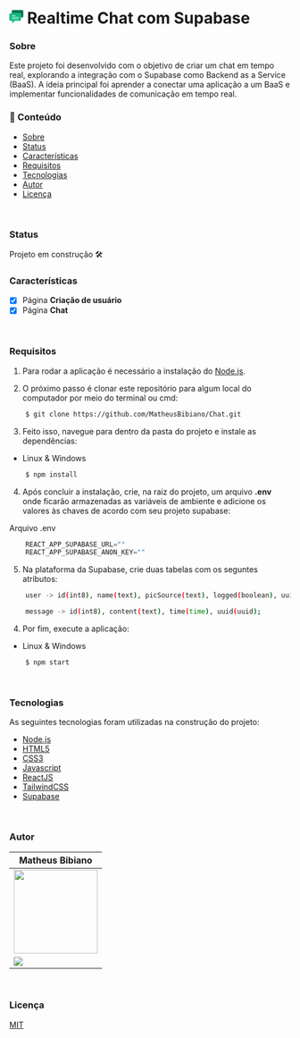 # <?xml version="1.0" ?><!DOCTYPE svg  PUBLIC '-//W3C//DTD SVG 1.1//EN'  'http://www.w3.org/Graphics/SVG/1.1/DTD/svg11.dtd'><svg id="Capa_1" style="enable-background:new 0 0 58 58;" version="1.1" width="25" height="25" viewBox="0 0 58 58" xml:space="preserve" xmlns="http://www.w3.org/2000/svg" xmlns:xlink="http://www.w3.org/1999/xlink"><g><path d="M48,19.929v21.141C48,43.793,45.793,46,43.071,46H22L12,57V46H4.929C2.207,46,0,43.793,0,41.071   l0-21.141C0,17.207,2.207,15,4.929,15h38.141C45.793,15,48,17.207,48,19.929z" style="fill:#10b981;"/><path d="M53.071,1H14.929C12.207,1,10,3.207,10,5.93V15h33.071C45.793,15,48,17.207,48,19.93V32h5.071   C55.793,32,58,29.793,58,27.07V5.93C58,3.207,55.793,1,53.071,1z" style="fill:#047857;"/><path d="M25,26.015H11c-0.553,0-1-0.448-1-1s0.447-1,1-1h14c0.553,0,1,0.448,1,1S25.553,26.015,25,26.015z" style="fill:#FFFFFF;"/><path d="M38,32.015H11c-0.553,0-1-0.448-1-1s0.447-1,1-1h27c0.553,0,1,0.448,1,1S38.553,32.015,38,32.015z" style="fill:#FFFFFF;"/><path d="M38,38.015H11c-0.553,0-1-0.448-1-1s0.447-1,1-1h27c0.553,0,1,0.448,1,1S38.553,38.015,38,38.015z" style="fill:#FFFFFF;"/></g><g/><g/><g/><g/><g/><g/><g/><g/><g/><g/><g/><g/><g/><g/><g/></svg> Realtime Chat com Supabase

### Sobre

Este projeto foi desenvolvido com o objetivo de criar um chat em tempo real, explorando a integração com o Supabase como Backend as a Service (BaaS). A ideia principal foi aprender a conectar uma aplicação a um BaaS e implementar funcionalidades de comunicação em tempo real.
<br/>

### 📌 Conteúdo

* [Sobre](#sobre)
* [Status](#status)
* [Características](#características)
* [Requisitos](#requisitos)
* [Tecnologias](#tecnologias)
* [Autor](#autor)
* [Licença](#licença)
<br/>

### Status

Projeto em construção 🛠️
<br/>

### Características

- [x] Página **Criação de usuário**
- [x] Página **Chat**
<br/>

### Requisitos

1. Para rodar a aplicação é necessário a instalação do [Node.js](https://nodejs.org/).

2. O próximo passo é clonar este repositório para algum local do computador
por meio do terminal ou cmd:

```bash
    $ git clone https://github.com/MatheusBibiano/Chat.git
```

3. Feito isso, navegue para dentro da pasta do projeto e instale as dependências:

* Linux & Windows
```bash
    $ npm install
```

4. Após concluir a instalação, crie, na raiz do projeto, um arquivo **.env** onde ficarão armazenadas as variáveis de ambiente e adicione os valores às chaves de acordo com seu projeto supabase:

Arquivo .env
```js
    REACT_APP_SUPABASE_URL=""
    REACT_APP_SUPABASE_ANON_KEY=""
```

5. Na plataforma da Supabase, crie duas tabelas com os seguntes atributos:
```bash
    user -> id(int8), name(text), picSource(text), logged(boolean), uuid(uuid);

    message -> id(int8), content(text), time(time), uuid(uuid);
```

4. Por fim, execute a aplicação:

* Linux & Windows
```bash
    $ npm start
```
<br/>

### Tecnologias

As seguintes tecnologias foram utilizadas na construção do projeto:

- [Node.js](https://nodejs.org/)
- [HTML5](https://developer.mozilla.org/docs/Web/HTML)
- [CSS3](https://developer.mozilla.org/docs/Web/CSS)
- [Javascript](https://developer.mozilla.org/docs/Web/JavaScript)
- [ReactJS](https://pt-br.reactjs.org/)
- [TailwindCSS](https://tailwindcss.com/)
- [Supabase](https://supabase.com/)
<br/>

### Autor

| Matheus Bibiano                                       |
|-------------------------------------------------------|
| <img src="https://github.com/MatheusBibiano.png" width="150" height="150">|
| [<img src="https://img.shields.io/badge/linkedin-%230077B5.svg?&style=for-the-badge&logo=linkedin&logoColor=white" />](https://www.linkedin.com/in/matheus-bibiano-alves)|
<br/>

### Licença

[MIT](https://choosealicense.com/licenses/mit/)

